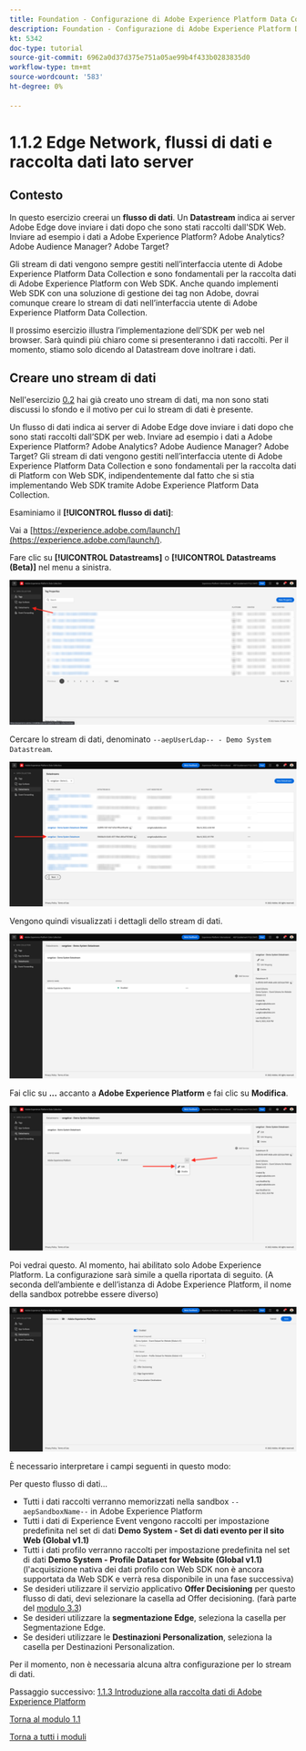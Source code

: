 ```yaml
---
title: Foundation - Configurazione di Adobe Experience Platform Data Collection e dell’estensione Web SDK - Edge Network, flussi di dati e raccolta dati lato server
description: Foundation - Configurazione di Adobe Experience Platform Data Collection e dell’estensione Web SDK - Edge Network, flussi di dati e raccolta dati lato server
kt: 5342
doc-type: tutorial
source-git-commit: 6962a0d37d375e751a05ae99b4f433b0283835d0
workflow-type: tm+mt
source-wordcount: '583'
ht-degree: 0%

---
```


# 1.1.2 Edge Network, flussi di dati e raccolta dati lato server

## Contesto

In questo esercizio creerai un **flusso di dati**. Un **Datastream** indica ai server Adobe Edge dove inviare i dati dopo che sono stati raccolti dall&#39;SDK Web. Inviare ad esempio i dati a Adobe Experience Platform? Adobe Analytics? Adobe Audience Manager? Adobe Target?

Gli stream di dati vengono sempre gestiti nell’interfaccia utente di Adobe Experience Platform Data Collection e sono fondamentali per la raccolta dati di Adobe Experience Platform con Web SDK. Anche quando implementi Web SDK con una soluzione di gestione dei tag non Adobe, dovrai comunque creare lo stream di dati nell’interfaccia utente di Adobe Experience Platform Data Collection.

Il prossimo esercizio illustra l’implementazione dell’SDK per web nel browser. Sarà quindi più chiaro come si presenteranno i dati raccolti. Per il momento, stiamo solo dicendo al Datastream dove inoltrare i dati.

## Creare uno stream di dati

Nell&#39;esercizio [0.2](./../../../modules/gettingstarted/gettingstarted/ex2.md) hai già creato uno stream di dati, ma non sono stati discussi lo sfondo e il motivo per cui lo stream di dati è presente.

Un flusso di dati indica ai server di Adobe Edge dove inviare i dati dopo che sono stati raccolti dall’SDK per web. Inviare ad esempio i dati a Adobe Experience Platform? Adobe Analytics? Adobe Audience Manager? Adobe Target? Gli stream di dati vengono gestiti nell’interfaccia utente di Adobe Experience Platform Data Collection e sono fondamentali per la raccolta dati di Platform con Web SDK, indipendentemente dal fatto che si stia implementando Web SDK tramite Adobe Experience Platform Data Collection.

Esaminiamo il **[!UICONTROL flusso di dati]**:

Vai a [https://experience.adobe.com/launch/](https://experience.adobe.com/launch/).

Fare clic su **[!UICONTROL Datastreams]** o **[!UICONTROL Datastreams (Beta)]** nel menu a sinistra.

![Fai clic sull&#39;icona dello stream di dati nell&#39;area di navigazione a sinistra](./images/edgeconfig1.png)

Cercare lo stream di dati, denominato `--aepUserLdap-- - Demo System Datastream`.

![Denomina lo stream di dati e salva](./images/edgeconfig2.png)

Vengono quindi visualizzati i dettagli dello stream di dati.

![Denomina lo stream di dati e salva](./images/edgecfg1.png)

Fai clic su **...** accanto a **Adobe Experience Platform** e fai clic su **Modifica**.

![Denomina lo stream di dati e salva](./images/edgecfg1a.png)

Poi vedrai questo. Al momento, hai abilitato solo Adobe Experience Platform. La configurazione sarà simile a quella riportata di seguito. (A seconda dell’ambiente e dell’istanza di Adobe Experience Platform, il nome della sandbox potrebbe essere diverso)

![Denomina lo stream di dati e salva](./images/edgecfg2.png)

È necessario interpretare i campi seguenti in questo modo:

Per questo flusso di dati...

- Tutti i dati raccolti verranno memorizzati nella sandbox `--aepSandboxName--` in Adobe Experience Platform
- Tutti i dati di Experience Event vengono raccolti per impostazione predefinita nel set di dati **Demo System - Set di dati evento per il sito Web (Global v1.1)**
- Tutti i dati profilo verranno raccolti per impostazione predefinita nel set di dati **Demo System - Profile Dataset for Website (Global v1.1)** (l&#39;acquisizione nativa dei dati profilo con Web SDK non è ancora supportata da Web SDK e verrà resa disponibile in una fase successiva)
- Se desideri utilizzare il servizio applicativo **Offer Decisioning** per questo flusso di dati, devi selezionare la casella ad Offer decisioning. (farà parte del [modulo 3.3](./../../../modules/ajo-b2c/module3.3/offer-decisioning.md))
- Se desideri utilizzare la **segmentazione Edge**, seleziona la casella per Segmentazione Edge.
- Se desideri utilizzare le **Destinazioni Personalization**, seleziona la casella per Destinazioni Personalization.

Per il momento, non è necessaria alcuna altra configurazione per lo stream di dati.

Passaggio successivo: [1.1.3 Introduzione alla raccolta dati di Adobe Experience Platform](./ex3.md)

[Torna al modulo 1.1](./data-ingestion-launch-web-sdk.md)

[Torna a tutti i moduli](./../../../overview.md)
